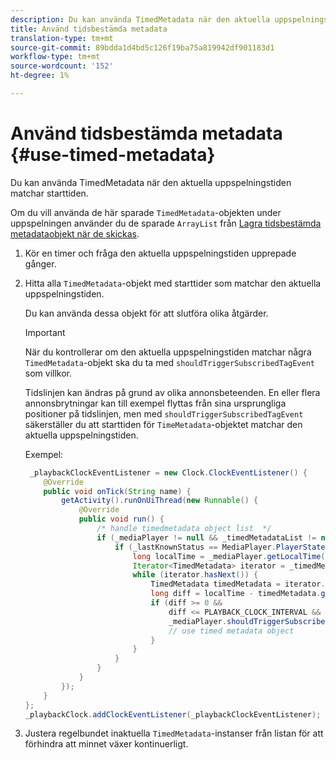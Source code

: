 ```yaml
---
description: Du kan använda TimedMetadata när den aktuella uppspelningstiden matchar starttiden.
title: Använd tidsbestämda metadata
translation-type: tm+mt
source-git-commit: 89bdda1d4bd5c126f19ba75a819942df901183d1
workflow-type: tm+mt
source-wordcount: '152'
ht-degree: 1%

---
```



# Använd tidsbestämda metadata {#use-timed-metadata}

Du kan använda TimedMetadata när den aktuella uppspelningstiden matchar starttiden.

Om du vill använda de här sparade `TimedMetadata`-objekten under uppspelningen använder du de sparade `ArrayList` från [Lagra tidsbestämda metadataobjekt när de skickas](../../ad-insertion/custom-tags-configure/android-1.4-timed-metadata-store.md).

1. Kör en timer och fråga den aktuella uppspelningstiden upprepade gånger.
1. Hitta alla `TimedMetadata`-objekt med starttider som matchar den aktuella uppspelningstiden.

   Du kan använda dessa objekt för att slutföra olika åtgärder.

   >[!IMPORTANT]
   >
   >När du kontrollerar om den aktuella uppspelningstiden matchar några `TimedMetadata`-objekt ska du ta med `shouldTriggerSubscribedTagEvent` som villkor.

   Tidslinjen kan ändras på grund av olika annonsbeteenden. En eller flera annonsbrytningar kan till exempel flyttas från sina ursprungliga positioner på tidslinjen, men med `shouldTriggerSubscribedTagEvent` säkerställer du att starttiden för `TimeMetadata`-objektet matchar den aktuella uppspelningstiden.

   Exempel:

   ```java
    _playbackClockEventListener = new Clock.ClockEventListener() {
       @Override
       public void onTick(String name) {
           getActivity().runOnUiThread(new Runnable() {
               @Override
               public void run() {
                   /* handle timedmetadata object list  */ 
                   if (_mediaPlayer != null && _timedMetadataList != null && _timedMetadataList.size() > 0) {
                       if (_lastKnownStatus == MediaPlayer.PlayerState.PLAYING) {
                           long localTime = _mediaPlayer.getLocalTime();
                           Iterator<TimedMetadata> iterator = _timedMetadataList.iterator(); 
                           while (iterator.hasNext()) {
                               TimedMetadata timedMetadata = iterator.next();
                               long diff = localTime - timedMetadata.getTime();
                               if (diff >= 0 &&
                                   diff <= PLAYBACK_CLOCK_INTERVAL &&
                                   _mediaPlayer.shouldTriggerSubscribedTagEvent()) {
                                   // use timed metadata object
                               }
                           }
                       }
                   }
               }
           });
       }
   };
   _playbackClock.addClockEventListener(_playbackClockEventListener);
   ```

1. Justera regelbundet inaktuella `TimedMetadata`-instanser från listan för att förhindra att minnet växer kontinuerligt.